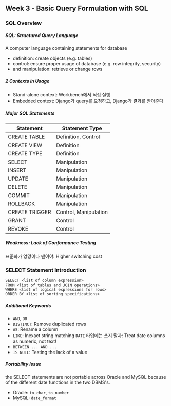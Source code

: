## Week 3 - Basic Query Formulation with SQL

### SQL Overview

##### SQL: Structured Query Language
A computer language containing statements for database
- definition: create objects (e.g. tables)
- control: ensure proper usage of database (e.g. row integrity, security)
- and manipulation: retrieve or change rows

##### 2 Contexts in Usage
- Stand-alone context: Workbench에서 직접 실행
- Embedded context: Django가 query를 요청하고, Django가 결과를 받아준다

##### Major SQL Statements
| Statement | Statement Type |
| --------- | -------------- |
| CREATE TABLE | Definition, Control |
| CREATE VIEW | Definition |
| CREATE TYPE | Definition |
| SELECT | Manipulation |
| INSERT | Manipulation |
| UPDATE | Manipulation |
| DELETE | Manipulation |
| COMMIT | Manipulation |
| ROLLBACK | Manipulation |
| CREATE TRIGGER | Control, Manipulation |
| GRANT | Control |
| REVOKE | Control |

##### Weakness: Lack of Conformance Testing
표준화가 엉망이다 맨이야: Higher switching cost


### SELECT Statement Introduction

```
SELECT <list of column expression>
FROM <list of tables and JOIN operations>
WHERE <list of logical expressions for rows>
ORDER BY <list of sorting specifications>
```

##### Additional Keywords
- `AND`, `OR`
- `DISTINCT`: Remove duplicated rows
- `AS`: Rename a column
- `LIKE`: Inexact string matching
  `DATE` 타입에는 쓰지 말자: Treat date columns as numeric, not text!
- `BETWEEN ... AND ...`
- `IS NULL`: Testing the lack of a value

##### Portability Issue
the SELECT statements are not portable across Oracle and MySQL
because of the different date functions in the two DBMS's.
- Oracle: `to_char`, `to_number`
- MySQL: `date_format`
